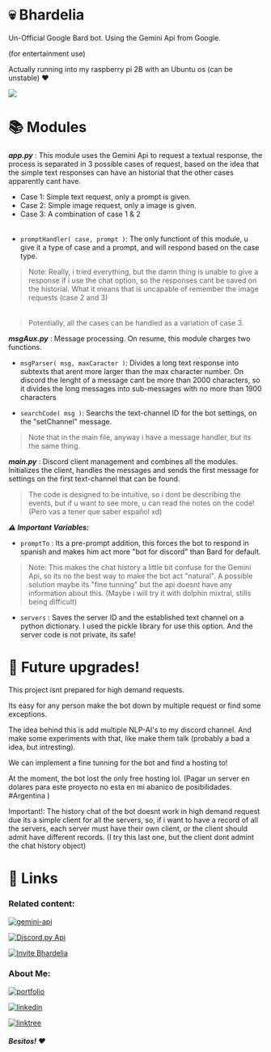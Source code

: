 # 💀 Bhardelia
Un-Official Google Bard bot. Using the Gemini Api from Google.

(for entertainment use)

Actually running into my raspberry pi 2B with an Ubuntu os (can be unstable) ♥

![](https://i.imgur.com/RAJC66P.png)
# 📚 Modules

***app.py*** : This module uses the Gemini Api to request a textual response, the process is separated in 3 possible cases of request, based on the idea that the simple text responses can have an historial that the other cases apparently cant have.

- Case 1: Simple text request, only a prompt is given.
- Case 2: Simple image request, only a image is given.
- Case 3: A combination of case 1 & 2

###### 

- `promptHandler( case, prompt )`: The only functiont of this module, u give it a type of case and a prompt, and will respond based on the case type.


> Note: Really, i tried everything, but the damn thing is unable to give a response if i use the chat option, so the responses cant be saved on the historial. What it means that is uncapable of remember the image requests (case 2 and 3)

###### 

> Potentially, all the cases can be handled as a variation of case 3.

***msgAux.py*** : Message processing. On resume, this module charges two functions.

- `msgParser( msg, maxCaracter )`: Divides a long text response into subtexts that arent more larger than the max character number. On discord the lenght of a message cant be more than 2000 characters, so it divides the long messages into sub-messages with no more than 1900 characters

- `searchCode( msg )`: Searchs the text-channel ID for the bot settings, on the "setChannel" message.

> Note that in the main file, anyway i have a message handler, but its the same thing.

***main.py***  : Discord client management and combines all the modules. Initializes the client, handles the messages and sends the first message for settings on the first text-channel that can be found. 

>The code is designed to be intuitive, so i dont be describing the events, but if u want to see more, u can read the notes on the code! (Pero vas a tener que saber español xd)

***⚠️ Important Variables:***

- `promptTo` : Its a pre-prompt addition, this forces the bot to respond in spanish and makes him act more "bot for discord" than Bard for default.

> Note: This makes the chat history a little bit confuse for the Gemini Api, so its no the best way to make the bot act "natural". A possible solution maybe its "fine tunning" but the api doesnt have any information about this. (Maybe i will try it with dolphin mixtral, stills being difficult) 

- `servers` : Saves the server ID and the established text channel on a python dictionary. I used the pickle library for use this option. And the server code is not private, its safe!


# 🔧 Future upgrades! 

This project isnt prepared for high demand requests. 

Its easy for any person make the bot down by multiple request or find some exceptions. 

The idea behind this is add multiple NLP-AI's to my discord channel. And make some experiments with that, like make them talk (probably a bad a idea, but intresting).

We can implement a fine tunning for the bot and find a hosting to! 

At the moment, the bot lost the only free hosting lol. (Pagar un server en dolares para este proyecto no esta en mi abanico de posibilidades. #Argentina )

Important!: The history chat of the bot doesnt work in high demand request due its a simple client for all the servers, so, if i want to have a record of all the servers, each server must have their own client, or the client should admit have different records. (I try this last one, but the client dont admint the chat history object)

# 🔗 Links

### Related content:

[![gemini-api](https://img.shields.io/badge/-Gemini%20Api%20Docs-informational?logo=Google&style=for-the-badge&logoColor=4285f4&color=fafafa&labelColor=fafafa)](https://ai.google.dev/tutorials/python_quickstart "Gemini-Api")

[![Discord.py Api](https://img.shields.io/badge/-Discord.py-informational?logo=Discord&style=for-the-badge&logoColor=bdc733&color=555555&labelColor=052d57)](https://discordpy.readthedocs.io/en/stable/)

[![Invite Bhardelia](https://img.shields.io/badge/-Invite%20Bhardelia-informational?logo=Discord&style=for-the-badge&logoColor=ffffff&color=fafafa&labelColor=5865f2&)](https://discord.com/oauth2/authorize?client_id=1198735562706792518&scope=applications.commands%20bot&permissions=537159744)

### About Me:

[![portfolio](https://img.shields.io/badge/my_portfolio-000?style=for-the-badge&logo=ko-fi&logoColor=white)](https://the-synthetica.github.io/)

[![linkedin](https://img.shields.io/badge/linkedin-0A66C2?style=for-the-badge&logo=linkedin&logoColor=white)](https://www.linkedin.com/in/franciscorizzi/)

[![linktree](https://img.shields.io/badge/linktree-black?style=for-the-badge&logo=linktree&logoColor=4DCC17)](https://linktr.ee/FranciscoRizzi)


##### Besitos! ❤️

